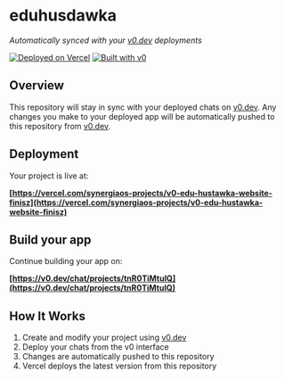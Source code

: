# eduhusdawka

*Automatically synced with your [v0.dev](https://v0.dev) deployments*

[![Deployed on Vercel](https://img.shields.io/badge/Deployed%20on-Vercel-black?style=for-the-badge&logo=vercel)](https://vercel.com/synergiaos-projects/v0-edu-hustawka-website-finisz)
[![Built with v0](https://img.shields.io/badge/Built%20with-v0.dev-black?style=for-the-badge)](https://v0.dev/chat/projects/tnR0TiMtuIQ)

## Overview

This repository will stay in sync with your deployed chats on [v0.dev](https://v0.dev).
Any changes you make to your deployed app will be automatically pushed to this repository from [v0.dev](https://v0.dev).

## Deployment

Your project is live at:

**[https://vercel.com/synergiaos-projects/v0-edu-hustawka-website-finisz](https://vercel.com/synergiaos-projects/v0-edu-hustawka-website-finisz)**

## Build your app

Continue building your app on:

**[https://v0.dev/chat/projects/tnR0TiMtuIQ](https://v0.dev/chat/projects/tnR0TiMtuIQ)**

## How It Works

1. Create and modify your project using [v0.dev](https://v0.dev)
2. Deploy your chats from the v0 interface
3. Changes are automatically pushed to this repository
4. Vercel deploys the latest version from this repository
